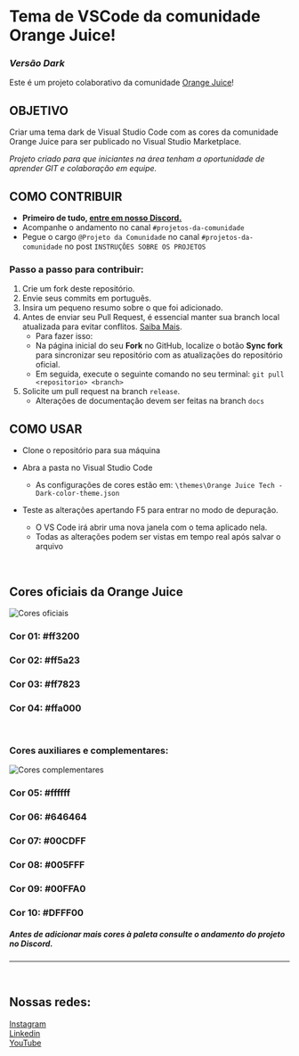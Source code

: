 # Tema de VSCode da comunidade Orange Juice!

### _Versão Dark_

Este é um projeto colaborativo da comunidade [Orange Juice](https://tech.orangejuice.com.br/orangejuice)!

## OBJETIVO

Criar uma tema dark de Visual Studio Code com as cores da comunidade Orange Juice para ser publicado no Visual Studio Marketplace.

_Projeto criado para que iniciantes na área tenham a oportunidade de aprender GIT e colaboração em equipe._

## COMO CONTRIBUIR

- **Primeiro de tudo, [entre em nosso Discord.](https://discord.gg/orangejuicetech)**
- Acompanhe o andamento no canal `#projetos-da-comunidade`
- Pegue o cargo `@Projeto da Comunidade` no canal `#projetos-da-comunidade` no post `INSTRUÇÕES SOBRE OS PROJETOS`

### Passo a passo para contribuir:

1. Crie um fork deste repositório.
2. Envie seus commits em português.
3. Insira um pequeno resumo sobre o que foi adicionado.
4. Antes de enviar seu Pull Request, é essencial manter sua branch local atualizada para evitar conflitos. [Saiba Mais](https://www.freecodecamp.org/portuguese/news/git-pull-explicado/).
   - Para fazer isso:
   - Na página inicial do seu **Fork** no GitHub, localize o botão **Sync fork** para sincronizar seu repositório com as atualizações do repositório oficial.
   - Em seguida, execute o seguinte comando no seu terminal: `git pull <repositorio> <branch>`
5. Solicite um pull request na branch `release`.
   - Alterações de documentação devem ser feitas na branch `docs`

## COMO USAR

- Clone o repositório para sua máquina
- Abra a pasta no Visual Studio Code

  - As configurações de cores estão em: `\themes\Orange Juice Tech - Dark-color-theme.json`

- Teste as alterações apertando F5 para entrar no modo de depuração.
  - O VS Code irá abrir uma nova janela com o tema aplicado nela.
  - Todas as alterações podem ser vistas em tempo real após salvar o arquivo

</br>

## Cores oficiais da Orange Juice

![Cores oficiais](https://imgur.com/0Y3QGyQ.png "Cores Oficiais")

### **Cor 01:** #ff3200

### **Cor 02:** #ff5a23

### **Cor 03:** #ff7823

### **Cor 04:** #ffa000

</br>

### Cores auxiliares e complementares:

![Cores complementares](https://imgur.com/vcQd2Im.png "Cores Oficiais")

### **Cor 05:** #ffffff

### **Cor 06:** #646464

### **Cor 07:** #00CDFF

### **Cor 08:** #005FFF

### **Cor 09:** #00FFA0

### **Cor 10:** #DFFF00

##### _Antes de adicionar mais cores à paleta consulte o andamento do projeto no Discord._

---

</br>

## Nossas redes:

[Instagram](https://www.instagram.com/orangejuicetech/)  
[Linkedin](https://www.linkedin.com/company/orangejuice)  
[YouTube](https://www.youtube.com/@orangejuicetech)
